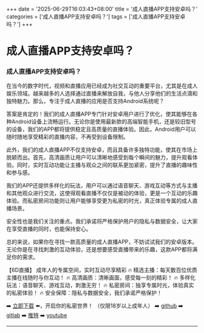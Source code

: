 +++
date = '2025-06-29T16:03:43+08:00'
title = '成人直播APP支持安卓吗？'
categories = ['成人直播APP支持安卓吗？']
tags = ['成人直播APP支持安卓吗？']
+++

# 成人直播APP支持安卓吗？

### 成人直播APP支持安卓吗？

在当今的数字时代，视频和直播应用已经成为社交互动的重要平台，尤其是在成人娱乐领域。越来越多的人选择通过直播来解放自我，与他人分享他们的生活点滴和独特魅力。那么，专注于成人直播的应用是否支持Android系统呢？

答案是肯定的！我们的成人直播APP专门针对安卓用户进行了优化，使其能够在各种Android设备上流畅运行。无论你是使用最新款的高端智能手机，还是较旧型号的设备，我们的APP都将提供稳定且高质量的直播体验。因此，Android用户可以随时随地享受精彩的直播内容，不再受到设备限制。

此外，我们的成人直播APP不仅支持安卓，而且具备许多独特功能，使其在市场上脱颖而出。首先，高清画质让用户可以清晰地感受到每个瞬间的魅力，提升观看体验。同时，实时互动功能让主播与观众之间的联系更加紧密，提升了直播的趣味性和参与感。

我们的APP还提供多样化的玩法，用户可以通过语音聊天、游戏互动等方式与主播和其他观众进行交流，这使得观看直播不仅仅是被动的体验，更是一个互动的乐趣体验。而私密房间功能则让用户能够享受更为私密的时光，真正体验专属的成人直播场景。

安全性也是我们关注的重点。我们承诺将严格保护用户的隐私与数据安全，让大家在享受直播的同时，也能保持安心。

总的来说，如果你在寻找一款高质量的成人直播APP，不妨试试我们的安卓版本。无论你是在寻找刺激的互动体验，还是想要感受直播带来的乐趣，这款APP都将满足你的需求。

【6D直播】
成年人的专属空间，实时互动尽享精彩
🔥 精选主播：每天数百位优质主播在线随时与你互动！
🔥 高清画质：清晰画面，感受每一刻的精彩！
🔥 多样化玩法：语音聊天、游戏互动，刺激无穷！
🔥 私密房间：独享专属时光，体验真实的私密体验！
🔥 安全保障：隐私与数据安全，我们承诺严格保护！

➡️ [立即下载](https://down123.s3.ap-east-1.amazonaws.com/down/down.html?channelCode=blog) ⬅️，开启你的私密世界！
（仅限18岁以上成年人）
➡️ [github](https://aldult-live.github.io/)
➡️ [gitlab](https://seo-09598d.gitlab.io/)
➡️ [推特](https://x.com/wegame33)
➡️ [youtube](https://www.youtube.com/@6Dlive)

---
